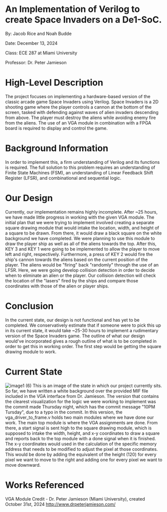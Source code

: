 # An Implementation of Verilog to create Space Invaders on a De1-SoC. 

By: Jacob Rice and Noah Budde

Date: December 13, 2024

Class: ECE 287 at Miami University

Professor: Dr. Peter Jamieson


# High-Level Description
  The project focuses on implementing a hardware-based version of the classic arcade game Space Invaders using Verilog. Space Invaders is a 2D shooting game where the player controls a cannon at the bottom of the screen, tasked with defending against waves of alien invaders descending from above. The player must destroy the aliens while avoiding enemy fire from the aliens. The use of an VGA module in combination with a FPGA board is required to display and control the game. 

# Background Information
  In order to implement this, a firm understanding of Verilog and its functions is required. The full solution to this problem requires an understanding of Finite State Machines (FSM), an understanding of Linear Feedback Shift Register (LFSR), and combinational and sequential logic.  
# Our Design
  Currently, our implementation remains highly incomplete. After ~25 hours, we have made little progress in working with the given VGA module. The initial plan that we were trying to implement involved creating a separate square drawing module that would intake the location, width, and height of a square to be drawn. From there, it would draw a black square on the white background we have completed. We were planning to use this module to draw the player ship as well as all of the aliens towards the top. After this, KEY 3 and KEY 1 were going to be implemented to allow the player to move left and right, respectively. Furthermore, a press of KEY 2 would fire the ship's cannon towards the aliens based on the current position of the player. The aliens would be "firing" back "randomly" through the use of an LFSR. Here, we were going develop collision detection in order to decide when to eliminate an alien or the player. Our collision detection will check the location of the "lasers" fired by the ships and compare those coordinates with those of the alien or player ships. 
  
# Conclusion
  In the current state, our design is not functional and has yet to be completed. We conservatively estimate that if someone were to pick this up in its current state, it would take ~25-30 hours to implement a rudimentary version of the Space Invaders game. The outline of what our design would've incorporated gives a rough outline of what is to be completed in order to get this in working order. The first step would be getting the square drawing module to work. 
# Current State
![image1 (6)](https://github.com/user-attachments/assets/ad49c1ee-c407-447b-8ad9-a6fa63488414)
This is an image of the state in which our project currently sits. So far, we have written a white background over the provided MIF file included in the VGA interface from Dr. Jamieson. The version that contains the clearest visualization for the logic we were working to implement was the commit made Thursday night, which has the commit message "10PM Tursday", due to a typo in the commit. In this version, the vga_driver_to_frame.v holds two main modules where we have done our work. The main top module is where the VGA assignments are done. From there, a start signal is sent high to the square drawing module, which is supposed to intake the width, height, and x-y coordinates to draw a square and reports back to the top module with a done signal when it is finished. The x-y coordinates would used in the calculation of the specific memory address that needs to be modified to adjust the pixel at those coordinates. This would be done by adding the equivalent of the height (120) for every pixel we want to move to the right and adding one for every pixel we want to move downward. 

# Works Referenced
VGA Module Credit - Dr. Peter Jamieson (Miami University), created October 31st, 2024 
http://www.drpeterjamieson.com/
